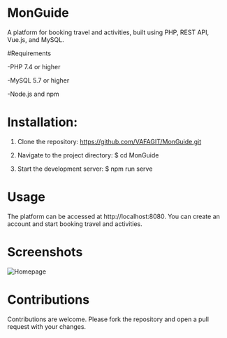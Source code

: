 # MonGuide
  A platform for booking travel and activities, built using PHP, REST API, Vue.js, and MySQL.


#Requirements

  -PHP 7.4 or higher

  -MySQL 5.7 or higher

  -Node.js and npm

# Installation:

  1. Clone the repository:
    https://github.com/VAFAGIT/MonGuide.git
    
  2. Navigate to the project directory:
 $ cd MonGuide
      
  3. Start the development server:
$ npm run serve

# Usage
The platform can be accessed at http://localhost:8080. 
You can create an account and start booking travel and activities.
 
# Screenshots

![Homepage](https://ibb.co/mCcGmYX)

# Contributions
Contributions are welcome. Please fork the repository and open a pull request with your changes.
